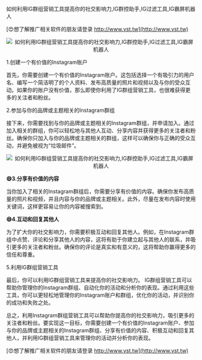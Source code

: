 如何利用IG群组营销工具提高你的社交影响力,IG群控助手,IG过滤工具,IG霸屏机器人

[😍想了解推广相关软件的朋友请登录 http://www.vst.tw](http://www.vst.tw)

 <center><img src="https://vst.tw/MP4/tuiguang/png/3.png" alt="如何利用IG群组营销工具提高你的社交影响力,IG群控助手,IG过滤工具,IG霸屏机器人"></center>

1.创建一个有价值的Instagram账户

首先，你需要创建一个有价值的Instagram账户。这包括选择一个有吸引力的用户名、编写一个简洁明了的个人资料、发布高质量的照片和视频以及与你的受众互动。如果你的账户没有价值，那么即使你利用了IG群组营销工具，也很难获得更多的关注者和粉丝。

2.参加与你的品牌或主题相关的Instagram群组

接下来，你需要找到与你的品牌或主题相关的Instagram群组，并申请加入。通过加入相关的群组，你可以轻松地与其他人互动、分享内容并获得更多的关注者和粉丝。确保你只加入与你的品牌或主题相关的群组，这样可以确保你与正确的受众互动，并避免被视为“垃圾邮件”。

 <center><img src="https://vst.tw/MP4/tuiguang/png/1.png" alt="如何利用IG群组营销工具提高你的社交影响力,IG群控助手,IG过滤工具,IG霸屏机器人"></center>

**😄3.分享有价值的内容**

当你加入了相关的Instagram群组后，你需要分享有价值的内容。确保你发布高质量的照片和视频，并且内容与你的品牌或主题相关。此外，尽量在发布内容时使用关键词，这样更容易让你的内容被搜索到。

**😄4.互动和回复其他人**

为了扩大你的社交影响力，你需要积极互动和回复其他人。例如，在Instagram群组中点赞、评论和分享其他人的内容，这将有助于你建立起与其他人的联系，并吸引更多的关注者和粉丝。确保你的评论是真实和有意义的，这将帮助你赢得更多的信任和尊重。

5.利用IG群组营销工具

最后，你可以利用IG群组营销工具来提高你的社交影响力。 IG群组营销工具可以帮助你管理你的Instagram群组、自动化你的活动和分析你的表现。通过利用这些工具，你可以更轻松地管理你的Instagram账户和群组，优化你的活动，并识别你的成功和失败之处。

总之，利用Instagram群组营销工具可以帮助你提高你的社交影响力，吸引更多的关注者和粉丝。要实现这一目标，你需要创建一个有价值的Instagram账户、参加与你的品牌或主题相关的Instagram群组、分享有价值的内容、积极互动和回复其他人，并利用IG群组营销工具来管理你的活动并分析你的表现。

[😍想了解推广相关软件的朋友请登录 http://www.vst.tw](http://www.vst.tw)



